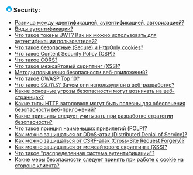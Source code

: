 <h3>
  <img src="../assets/Security.png" width="16" height="16" />
  <span>Security:</span>
</h3>

- [Разница между идентификацией, аутентификацией, авторизацией?](https://youtu.be/-mWa7erZu64?t=735)
- [Виды аутентификации?](https://youtu.be/-mWa7erZu64?t=770)
- [Что такое токены JWT? Как их можно использовать для аутентификации пользователей?](https://youtu.be/3bC0orWHc5g?t=771)
- [Что такое безопасные (Secure) и HttpOnly cookies?](https://youtu.be/ovV8GhIkzBE?t=158)
- [Что такое Content Security Policy (CSP)?](https://youtu.be/ovV8GhIkzBE?t=231)
- [Что такое CORS?](https://youtu.be/w-vUj0gHGgg?t=360)
- [Что такое межсайтовый скриптинг (XSS)?](https://youtu.be/ovV8GhIkzBE?t=292)
- [Методы повышения безопасности веб-приложений?](https://youtu.be/DZjIcc6KdjE?t=347)
- [Что такое OWASP Top 10?](https://youtu.be/DZjIcc6KdjE?t=419)
- [Что такое `SSL`/`TLS`? Зачем они используются в веб-разработке?](https://youtu.be/-mWa7erZu64?t=663)
- [Какие основные угрозы безопасности могут возникать на веб-страницах?](https://youtu.be/RKFu0MC1aUs?t=39)
- [Какие типы HTTP заголовков могут быть полезны для обеспечения безопасности веб-приложений?](https://youtu.be/RKFu0MC1aUs?t=245)
- [Какие принципы следует учитывать при разработке стратегии безопасности?](https://youtu.be/RKFu0MC1aUs?t=327)
- [Что такое принцип наименьших привилегий (POLP)?](https://youtu.be/RKFu0MC1aUs?t=430)
- [Как можно защищаться от DDoS-атак (Distributed Denial of Service)?](https://youtu.be/RKFu0MC1aUs?t=488)
- [Как можно защищаться от CSRF-атак (Cross-Site Request Forgery)?](https://youtu.be/RKFu0MC1aUs?t=590)
- [Как можно защищаться от межсайтового скриптинга (XSS)?](https://youtu.be/RKFu0MC1aUs?t=677)
- [Что такое "распределенная система аутентификации"?](https://youtu.be/RKFu0MC1aUs?t=793)
- [Какие меры безопасности следует принять при работе с cookie на стороне клиента?](https://youtu.be/RKFu0MC1aUs?t=880)

